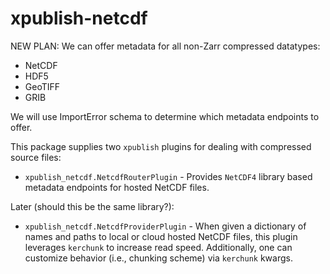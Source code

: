# xpublish-netcdf
NEW PLAN: We can offer metadata for all non-Zarr compressed datatypes:
* NetCDF
* HDF5
* GeoTIFF
* GRIB

We will use ImportError schema to determine which metadata endpoints to offer.

This package supplies two `xpublish` plugins for dealing with compressed source files:
* `xpublish_netcdf.NetcdfRouterPlugin` - Provides `NetCDF4` library based metadata endpoints 
for hosted NetCDF files.

Later (should this be the same library?): 
* `xpublish_netcdf.NetcdfProviderPlugin` - When given a dictionary of names and paths to local or cloud hosted NetCDF files, this plugin leverages `kerchunk` to increase read speed. Additionally, one can customize behavior (i.e., chunking scheme) via `kerchunk` kwargs.


